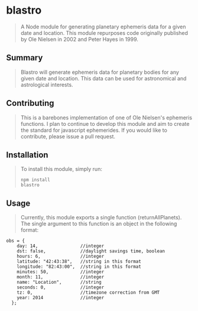 # blastro #

> A Node module for generating planetary ephemeris data for a given date and location. This module repurposes code originally published by Ole Nielsen in 2002 and Peter Hayes in 1999.

## Summary ##
  > Blastro will generate ephemeris data for planetary bodies for any given date and location. This data can be used for astronomical and astrological interests.

## Contributing ##
> This is a barebones implementation of one of Ole Nielsen's ephemeris functions. I plan to continue to develop this module and aim to create the standard for javascript ephemerides. If you would like to contribute, please issue a pull request.

## Installation ##
> To install this module, simply run: <pre><code>npm install blastro</code></pre>

## Usage ##
> Currently, this module exports a single function (returnAllPlanets). The single argument to this function is an object in the following format:

<pre><code>obs = {
    day: 14,                //integer
    dst: false,             //daylight savings time, boolean
    hours: 6,               //integer
    latitude: "42:43:38",   //string in this format
    longitude: "82:43:00",  //string in this format
    minutes: 50,            //integer
    month: 11,              //integer
    name: "Location",       //string
    seconds: 0,             //integer
    tz: 0,                  //timezone correction from GMT
    year: 2014              //integer
  };</code></pre>
